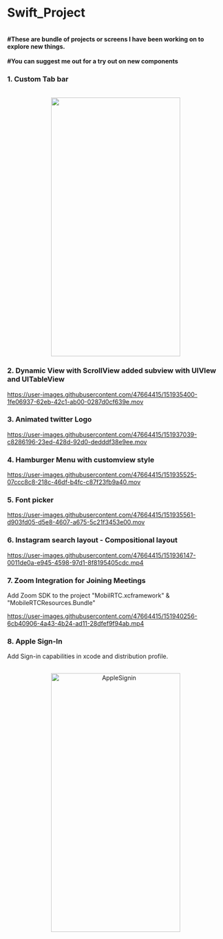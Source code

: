 # Swift_Project

<br>__#These are bundle of projects or screens I have been working on to explore new things.__<br>
<br>__#You can suggest me out for a try out on new components__<br>

### 1. Custom Tab bar  

<div align="center">
<br><img src="https://user-images.githubusercontent.com/47664415/118583171-41be8a00-b7b2-11eb-8002-bbf62cfae329.png" width="300" height="600">
</div>

### 2. Dynamic View with ScrollView added subview with UIVIew and UITableView

https://user-images.githubusercontent.com/47664415/151935400-1fe06937-62eb-42c1-ab00-0287d0cf639e.mov

### 3. Animated twitter Logo

https://user-images.githubusercontent.com/47664415/151937039-c8286196-23ed-428d-92d0-dedddf38e9ee.mov

### 4. Hamburger Menu with customview style

https://user-images.githubusercontent.com/47664415/151935525-07ccc8c8-218c-46df-b4fc-c87f23fb9a40.mov

### 5. Font picker

https://user-images.githubusercontent.com/47664415/151935561-d903fd05-d5e8-4607-a675-5c21f3453e00.mov

### 6. Instagram search layout - Compositional layout

https://user-images.githubusercontent.com/47664415/151936147-0011de0a-e945-4598-97d1-8f8195405cdc.mp4

### 7. Zoom Integration for Joining Meetings

Add Zoom SDK to the project  "MobilRTC.xcframework" & "MobileRTCResources.Bundle"

https://user-images.githubusercontent.com/47664415/151940256-6cb40906-4a43-4b24-ad11-28dfef9f94ab.mp4

### 8. Apple Sign-In

Add Sign-in capabilities in xcode and distribution profile.
<div align="center">
<br><img width="300" height="600" alt="AppleSignin" src="https://user-images.githubusercontent.com/47664415/152935278-a40e7040-a9c1-447d-9caf-e0c98676a7db.png">
</div>



